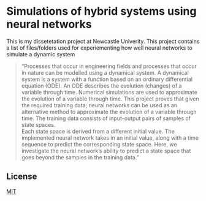 # Simulations of hybrid systems using neural networks


This is my dissetetation project at Newcastle Univerity. This project contains a list 
of files/folders used for experiementing how well neural networks to simulate a dynamic system

> “Processes that occur in engineering fields and processes that occur in nature 
can be modelled using a dynamical system.  A dynamical system is a system with 
a function based on an ordinary differential equation (ODE). An ODE describes 
the evolution (changes) of a variable through time. Numerical simulations are 
used to approximate the evolution of a variable through time. This project 
proves that given the required training data; neural networks can be used as 
an alternative method to approximate the evolution of a variable through time. 
The training data consists of input-output pairs of samples of state spaces.  
Each state space is derived from a different initial value. The implemented 
neural network takes in an initial value, along with a time sequence to 
predict the corresponding state space. Here, we investigate the neural 
network’s ability to predict a state space that goes beyond the samples in 
the training data.”

## License
[MIT](https://choosealicense.com/licenses/mit/)
